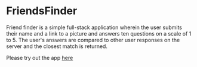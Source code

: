 # FriendsFinder



Friend finder is a simple full-stack application wherein the user submits their name and a link to a picture and answers ten questions on a scale of 1 to 5. The user's answers are compared to other user responses on the server and the closest match is returned.

Please try out the app [here](https://morning-temple-32296.herokuapp.com/)
